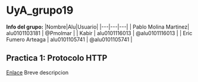 # UyA_grupo19

**Info del grupo:**
|Nombre|Alu|Usuario|
|---|---|---|
| Pablo Molina Martinez| alu0101103181 | @Pmolmar |
| Kabir | alu0101116013 | @alu0101116013 |
| Eric Fumero Arteaga | alu0101105741 | @alu0101105741 |

## Practica 1: Protocolo HTTP
[Enlace](P1/Informe_HTTP.md)
Breve descripcion
